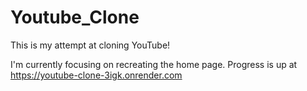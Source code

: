 # Youtube_Clone

This is my attempt at cloning YouTube!

I'm currently focusing on recreating the home page. Progress is up at https://youtube-clone-3igk.onrender.com
